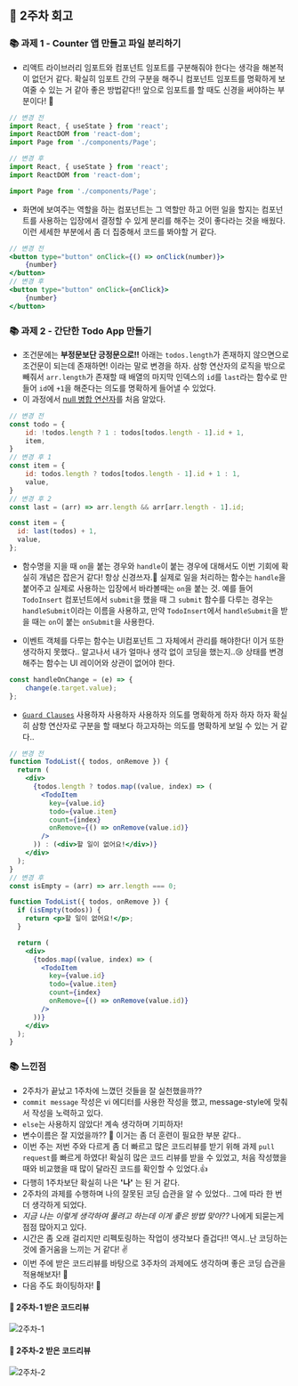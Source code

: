## 🚀 2주차 회고

### 📚 과제 1 - Counter 앱 만들고 파일 분리하기
- 리액트 라이브러리 임포트와 컴포넌트 임포트를 구분해줘야 한다는 생각을 해본적이 없던거 같다.
확실히 임포트 간의 구분을 해주니 컴포넌트 임포트를 명확하게 보여줄 수 있는 거 같아 좋은 방법같다!!
앞으로 임포트를 할 때도 신경을 써야하는 부분이다! 🤔
```javascript
// 변경 전
import React, { useState } from 'react';
import ReactDOM from 'react-dom';
import Page from './components/Page';

// 변경 후
import React, { useState } from 'react';
import ReactDOM from 'react-dom';

import Page from './components/Page';
```

- 화면에 보여주는 역할을 하는 컴포넌트는 그 역할만 하고 어떤 일을 할지는 컴포넌트를 사용하는 입장에서 결정할 수 있게 분리를 해주는 것이 좋다라는 것을 배웠다.
이런 세세한 부분에서 좀 더 집중해서 코드를 봐야할 거 같다.
```jsx
// 변경 전
<button type="button" onClick={() => onClick(number)}>
    {number}
</button>
// 변경 후
<button type="button" onClick={onClick}>
    {number}	     
</button>	   
```

### 📚 과제 2 - 간단한 Todo App 만들기
- 조건문에는 **부정문보단 긍정문으로!!**
아래는 `todos.length`가 존재하지 않으면으로 조건문이 되는데 존재하면! 이라는 말로 변경을 하자.
삼항 연산자의 로직을 밖으로 빼줘서 `arr.length`가 존재할 때 배열의 마지막 인덱스의 `id`를 `last`라는 함수로 만들어 `id`에 `+1`을 해준다는 의도를 명확하게 들어낼 수 있었다.
- 이 과정에서 [null 병합 연산자](https://ko.javascript.info/nullish-coalescing-operator)를 처음 알았다. 
```javascript
// 변경 전
const todo = {
    id: !todos.length ? 1 : todos[todos.length - 1].id + 1,
    item,
}
// 변경 후 1
const item = {
    id: todos.length ? todos[todos.length - 1].id + 1 : 1,
    value,
}
// 변경 후 2
const last = (arr) => arr.length && arr[arr.length - 1].id;

const item = {
  id: last(todos) + 1,
  value,
};
```
- 함수명을 지을 때 `on`을 붙는 경우와 `handle`이 붙는 경우에 대해서도 이번 기회에 확실히 개념은 잡은거 같다! 항상 신경쓰자.🙏
실제로 일을 처리하는 함수는 `handle`을 붙어주고 실제로 사용하는 입장에서 바라볼때는 `on`을 붙는 것.
예를 들어 `TodoInsert` 컴포넌트에서 `submit`을 했을 때 그 `submit` 함수를 다루는 경우는 `handleSubmit`이라는 이름을 사용하고, 만약 `TodoInsert`에서 `handleSubmit`을 받을 때는 `on`이 붙는 `onSubmit`을 사용한다.

- 이벤트 객체를 다루는 함수는 UI컴포넌트 그 자체에서 관리를 해야한다! 이거 또한 생각하지 못했다.. 알고나서 내가 얼마나 생각 없이 코딩을 했는지..😢
상태를 변경해주는 함수는 UI 레이어와 상관이 없어야 한다.
```javascript
const handleOnChange = (e) => {
    change(e.target.value);
};
```
- [`Guard Clauses`](https://refactoring.com/catalog/replaceNestedConditionalWithGuardClauses.html) 사용하자 사용하자 사용하자
의도를 명확하게 하자 하자 하자
확실히 삼항 연산자로 구분을 할 때보다 하고자하는 의도를 명확하게 보일 수 있는 거 같다..
```jsx
// 변경 전
function TodoList({ todos, onRemove }) {
  return (
    <div>
      {todos.length ? todos.map((value, index) => (
        <TodoItem
          key={value.id}
          todo={value.item}
          count={index}
          onRemove={() => onRemove(value.id)}
        />
      )) : (<div>할 일이 없어요!</div>)}
    </div>
  );
}
// 변경 후
const isEmpty = (arr) => arr.length === 0;

function TodoList({ todos, onRemove }) {
  if (isEmpty(todos)) {
    return <p>할 일이 없어요!</p>;
  }

  return (
    <div>
      {todos.map((value, index) => (
        <TodoItem
          key={value.id}
          todo={value.item}
          count={index}
          onRemove={() => onRemove(value.id)}
        />
      ))}
    </div>
  );
}
```

### 📚 느낀점
- 2주차가 끝났고 1주차에 느꼈던 것들을 잘 실천했을까??
- `commit message` 작성은 vi 에디터를 사용한 작성을 했고, message-style에 맞춰서 작성을 노력하고 있다. 
- `else`는 사용하지 않았다! 계속 생각하며 기피하자!
- 변수이름은 잘 지었을까?? 🤔 이거는 좀 더 훈련이 필요한 부분 같다..
- 이번 주는 저번 주와 다르게 좀 더 빠르고 많은 코드리뷰를 받기 위해 과제 `pull request`를 빠르게 하였다! 확실히 많은 코드 리뷰를 받을 수 있었고, 처음 작성했을 때와 비교했을 때 많이 달라진 코드를 확인할 수 있었다.👍 
- 다행히 1주차보단 확실히 나은 **'나'** 는 된 거 같다.
- 2주차의 과제를 수행하며 나의 잘못된 코딩 습관을 알 수 있었다.. 그에 따라 한 번 더 생각하게 되었다. 
- *지금 나는 이렇게 생각하여 풀려고 하는데 이게 좋은 방법 맞아??*  나에게 되묻는게 점점 많아지고 있다. 
- 시간은 좀 오래 걸리지만 리펙토링하는 작업이 생각보다 즐겁다!!
역시..난 코딩하는 것에 즐거움을 느끼는 거 같다! ✌
- 이번 주에 받은 코드리뷰를 바탕으로 3주차의 과제에도 생각하며 좋은 코딩 습관을 적용해보자! 😤
-  다음 주도 화이팅하자! 🚀

#### 📌 2주차-1 받은 코드리뷰

![2주차-1](../img/2주차1.png)

#### 📌 2주차-2 받은 코드리뷰

![2주차-2](../img/2주차2.png)